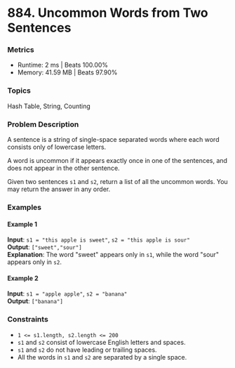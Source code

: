 # 884. Uncommon Words from Two Sentences

### Metrics
- Runtime: 2 ms | Beats 100.00%  
- Memory: 41.59 MB | Beats 97.90%

### Topics
Hash Table, String, Counting

### Problem Description
A sentence is a string of single-space separated words where each word consists only of lowercase letters.

A word is uncommon if it appears exactly once in one of the sentences, and does not appear in the other sentence.

Given two sentences `s1` and `s2`, return a list of all the uncommon words. You may return the answer in any order.

### Examples

#### Example 1
**Input**: `s1 = "this apple is sweet"`, `s2 = "this apple is sour"`  
**Output**: `["sweet","sour"]`  
**Explanation**: The word "sweet" appears only in `s1`, while the word "sour" appears only in `s2`.

#### Example 2
**Input**: `s1 = "apple apple"`, `s2 = "banana"`  
**Output**: `["banana"]`

### Constraints
- `1 <= s1.length, s2.length <= 200`
- `s1` and `s2` consist of lowercase English letters and spaces.
- `s1` and `s2` do not have leading or trailing spaces.
- All the words in `s1` and `s2` are separated by a single space.
